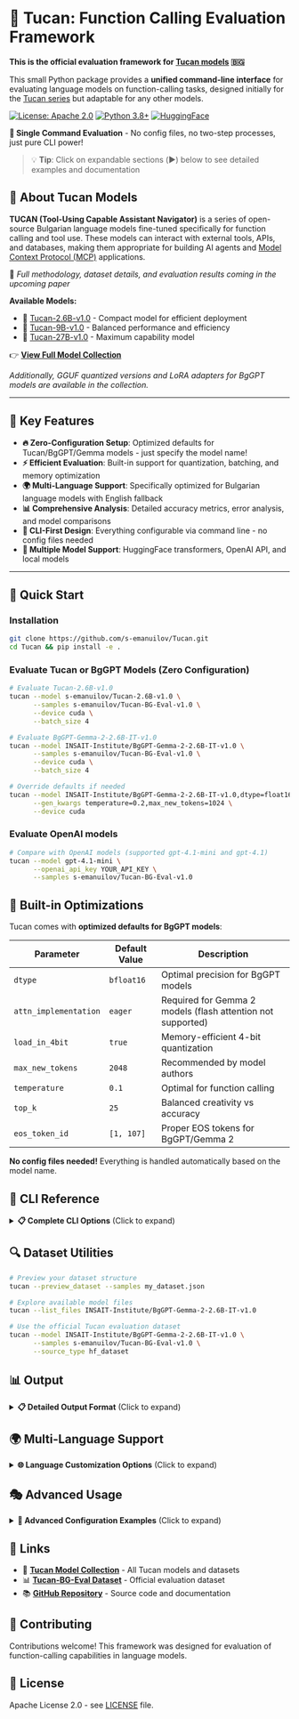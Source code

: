 # 🦜 Tucan: Function Calling Evaluation Framework

**This is the official evaluation framework for [Tucan models](https://huggingface.co/collections/s-emanuilov/tucan-tool-using-and-function-calling-in-bulgarian-684546a02b297f30768993dd) 🇧🇬**

This small Python package provides a **unified command-line interface** for evaluating language models on function-calling tasks, designed initially for the [Tucan series](https://huggingface.co/collections/s-emanuilov/tucan-tool-using-and-function-calling-in-bulgarian-684546a02b297f30768993dd) but adaptable for any other models.

[![License: Apache 2.0](https://img.shields.io/badge/License-Apache_2.0-blue.svg)](https://opensource.org/licenses/Apache-2.0)
[![Python 3.8+](https://img.shields.io/badge/Python-3.8+-blue.svg)](https://www.python.org/downloads/)
[![HuggingFace](https://img.shields.io/badge/🤗-Models-yellow.svg)](https://huggingface.co/collections/s-emanuilov/tucan-models-674b4d68e75bd49156b5ff2a)

**🎯 Single Command Evaluation** - No config files, no two-step processes, just pure CLI power!

> 💡 **Tip**: Click on expandable sections (▶️) below to see detailed examples and documentation

## 🦜 About Tucan Models

**TUCAN (Tool-Using Capable Assistant Navigator)** is a series of open-source Bulgarian language models fine-tuned specifically for function calling and tool use. These models can interact with external tools, APIs, and databases, making them appropriate for building AI agents and [Model Context Protocol (MCP)](https://modelcontextprotocol.io/introduction) applications.

📄 *Full methodology, dataset details, and evaluation results coming in the upcoming paper*

**Available Models:**
- 🔹 [Tucan-2.6B-v1.0](https://huggingface.co/s-emanuilov/Tucan-2.6B-v1.0) - Compact model for efficient deployment
- 🔹 [Tucan-9B-v1.0](https://huggingface.co/s-emanuilov/Tucan-9B-v1.0) - Balanced performance and efficiency  
- 🔹 [Tucan-27B-v1.0](https://huggingface.co/s-emanuilov/Tucan-27B-v1.0) - Maximum capability model

👉 **[View Full Model Collection](https://huggingface.co/collections/s-emanuilov/tucan-tool-using-and-function-calling-in-bulgarian-684546a02b297f30768993dd)**

*Additionally, GGUF quantized versions and LoRA adapters for BgGPT models are available in the collection.*

---

## 🎯 Key Features

- **🔥 Zero-Configuration Setup**: Optimized defaults for Tucan/BgGPT/Gemma models - just specify the model name!
- **⚡ Efficient Evaluation**: Built-in support for quantization, batching, and memory optimization
- **🌍 Multi-Language Support**: Specifically optimized for Bulgarian language models with English fallback
- **📊 Comprehensive Analysis**: Detailed accuracy metrics, error analysis, and model comparisons
- **🔧 CLI-First Design**: Everything configurable via command line - no config files needed
- **🤖 Multiple Model Support**: HuggingFace transformers, OpenAI API, and local models

---

## 🚀 Quick Start

### Installation

```bash
git clone https://github.com/s-emanuilov/Tucan.git
cd Tucan && pip install -e .
```

### Evaluate Tucan or BgGPT Models (Zero Configuration)

```bash
# Evaluate Tucan-2.6B-v1.0
tucan --model s-emanuilov/Tucan-2.6B-v1.0 \
      --samples s-emanuilov/Tucan-BG-Eval-v1.0 \
      --device cuda \
      --batch_size 4

# Evaluate BgGPT-Gemma-2-2.6B-IT-v1.0
tucan --model INSAIT-Institute/BgGPT-Gemma-2-2.6B-IT-v1.0 \
      --samples s-emanuilov/Tucan-BG-Eval-v1.0 \
      --device cuda \
      --batch_size 4

# Override defaults if needed
tucan --model INSAIT-Institute/BgGPT-Gemma-2-2.6B-IT-v1.0,dtype=float16,load_in_4bit=false \
      --gen_kwargs temperature=0.2,max_new_tokens=1024 \
      --device cuda
```

### Evaluate OpenAI models

```bash
# Compare with OpenAI models (supported gpt-4.1-mini and gpt-4.1)
tucan --model gpt-4.1-mini \
      --openai_api_key YOUR_API_KEY \
      --samples s-emanuilov/Tucan-BG-Eval-v1.0 
```

## 🔧 Built-in Optimizations

Tucan comes with **optimized defaults for BgGPT models**:

| Parameter | Default Value | Description |
|-----------|--------------|-------------|
| `dtype` | `bfloat16` | Optimal precision for BgGPT models |
| `attn_implementation` | `eager` | Required for Gemma 2 models (flash attention not supported) |
| `load_in_4bit` | `true` | Memory-efficient 4-bit quantization |
| `max_new_tokens` | `2048` | Recommended by model authors |
| `temperature` | `0.1` | Optimal for function calling |
| `top_k` | `25` | Balanced creativity vs accuracy |
| `eos_token_id` | `[1, 107]` | Proper EOS tokens for BgGPT/Gemma 2 |

**No config files needed!** Everything is handled automatically based on the model name.

## 🔧 CLI Reference

<details>
<summary><strong>📋 Complete CLI Options</strong> (Click to expand)</summary>

### Core Arguments
```bash
--model, -m MODEL           # Model name/path (required for evaluation)
                           # Format: model_name[,param=value,...]
                           # Example: INSAIT-Institute/BgGPT-Gemma-2-2.6B-IT-v1.0,dtype=float16
--device DEVICE             # Device: auto, cpu, cuda, cuda:0, etc. (default: auto)
--batch_size SIZE           # Batch size for inference (default: 1)
```

### Generation Parameters
```bash
--gen_kwargs PARAMS         # Override default generation parameters
                           # Format: comma-separated key=value pairs
                           # Default values are optimized for BgGPT models
                           # Example: temperature=0.1,top_k=25,max_new_tokens=2048,eos_token_id=[1,107]
```

### Model Parameters (via --model)
```bash
# Available model parameters:
dtype=bfloat16              # Data type (bfloat16, float16, float32)
load_in_4bit=true          # Enable 4-bit quantization
attn_implementation=eager   # Attention implementation (eager for Gemma models)
```

### Data Arguments
```bash
--samples, -s PATH          # Path to evaluation samples
--source_type TYPE          # auto, local, hf_dataset, hf_file (default: auto)
--split SPLIT              # Dataset split (train, test, validation)
--subset SUBSET            # Dataset subset/configuration
```

### Authentication
```bash
--hf_token TOKEN           # HuggingFace token for private models
--openai_api_key KEY       # OpenAI API key
```

### Output & Debugging
```bash
--output_path, -o PATH     # Output directory or file (default: current directory)
--log_samples              # Log detailed sample info for debugging
--verbose, -v              # Enable verbose logging to debug.log
```

### Utility Commands
```bash
--preview_dataset          # Preview dataset structure without evaluation
--list_files REPO          # List available files in HF repository
```

### Advanced Options
```bash
--limit N                  # Limit number of samples to evaluate
--system_prompt TEXT       # Custom system prompt template
--tool_call_format TAGS    # Tool call format as start_tag,end_tag (default: ```tool_call,```)

# Text Customization (optimized for Bulgarian by default)
--functions_header TEXT    # Header for functions section (default: "## Налични функции:")
--user_query_header TEXT   # Header for user query section (default: "## Потребителска заявка:")
--user_prefix TEXT         # Prefix for user messages (default: "Потребител:")
--default_system_prompt TEXT  # Default system prompt (default: Bulgarian text)
--function_system_prompt_template TEXT  # Jinja2 template for function system prompt
```

</details>

## 🔍 Dataset Utilities

```bash
# Preview your dataset structure
tucan --preview_dataset --samples my_dataset.json

# Explore available model files
tucan --list_files INSAIT-Institute/BgGPT-Gemma-2-2.6B-IT-v1.0

# Use the official Tucan evaluation dataset
tucan --model INSAIT-Institute/BgGPT-Gemma-2-2.6B-IT-v1.0 \
      --samples s-emanuilov/Tucan-BG-Eval-v1.0 \
      --source_type hf_dataset
```

## 📊 Output

<details>
<summary><strong>📋 Detailed Output Format</strong> (Click to expand)</summary>

Tucan generates comprehensive JSON reports optimized for function-calling evaluation:

```json
{
  "model_info": {
    "model_name": "s-emanuilov/Tucan-9B-v1.0",
    "model_type": "huggingface",
    "generation_params": {...}
  },
  "evaluation_summary": {
    "total": 100,
    "correct": 85,
    "accuracy": 0.85,
    "by_scenario_type": {...},
    "error_distribution": {...}
  },
  "detailed_results": [...],
  "metadata": {...}
}
```

The evaluation automatically prints a summary to console:

```
📊 EVALUATION SUMMARY
===============================================================================
🎯 Overall Accuracy: 85.00% (85/100)

📈 Accuracy by Scenario Type:
function_call_required               90.00%     (45/50)
irrelevant_question_with_functions   80.00%     (40/50)

📉 Error Distribution:
WRONG_PARAMETERS                     8     (53.33% of errors)
NO_CALL_WHEN_EXPECTED               4     (26.67% of errors)
UNEXPECTED_CALL                      3     (20.00% of errors)
===============================================================================
```

</details>

## 🌍 Multi-Language Support

<details>
<summary><strong>🌐 Language Customization Options</strong> (Click to expand)</summary>

Tucan evaluation framework supports full customization of prompts and headers for different languages and use cases:

**🎯 Key Features:**
- **Configurable Headers**: Customize section headers for functions and user queries
- **Multi-language Prompts**: Switch between Bulgarian, English, or any language
- **Template System**: Use Jinja2 templates for complex prompt structures
- **User Prefix Control**: Customize how user messages are prefixed
- **Default Behavior**: Optimized for Bulgarian Tucan models out-of-the-box

**📝 Default (Bulgarian)**
```bash
# Uses Bulgarian headers and prompts (default)
tucan --model s-emanuilov/Tucan-9B-v1.0 --samples test.json
```

**🇺🇸 English Evaluation**
```bash
tucan --model your-model \
      --functions_header "## Available Functions:" \
      --user_query_header "## User Query:" \
      --user_prefix "User:" \
      --default_system_prompt "You are a helpful AI assistant that provides useful and accurate responses." \
      --samples test.json
```

</details>

## 🎭 Advanced Usage

<details>
<summary><strong>🔧 Advanced Configuration Examples</strong> (Click to expand)</summary>

### Multi-Language Customization

```bash
# English evaluation with custom headers
tucan --model s-emanuilov/Tucan-9B-v1.0 \
      --samples test_dataset.json \
      --functions_header "## Available Functions:" \
      --user_query_header "## User Query:" \
      --user_prefix "User:" \
      --default_system_prompt "You are a helpful AI assistant that provides useful and accurate responses." \
      --device cuda

# Bulgarian function calling (default behavior)
tucan --model s-emanuilov/Tucan-9B-v1.0 \
      --samples bulgarian_function_calling_dataset.json \
      --system_prompt "Ти си полезен AI assistent, който може да извиква функции..." \
      --tool_call_format '```tool_call,```' \
      --device cuda \
      --verbose

# Custom system prompt template for functions
tucan --model s-emanuilov/Tucan-9B-v1.0 \
      --function_system_prompt_template "You are an AI assistant with access to functions. Use {{ tool_call_start_tag }} and {{ tool_call_end_tag }} for function calls." \
      --functions_header "🔧 Functions:" \
      --user_query_header "❓ Query:" \
      --samples test.json
```

### Language-Specific Evaluations

```bash
# Compare Bulgarian vs English prompting on the same model
tucan --model s-emanuilov/Tucan-9B-v1.0 \
      --samples test.json \
      --output_path results/tucan_bulgarian.json

tucan --model s-emanuilov/Tucan-9B-v1.0 \
      --samples test.json \
      --functions_header "## Available Functions:" \
      --user_query_header "## User Query:" \
      --user_prefix "User:" \
      --default_system_prompt "You are a helpful AI assistant." \
      --output_path results/tucan_english.json
```

### Hyperparameter Optimization for Tucan Models

```bash
# Test different generation parameters optimized for Tucan
tucan --model s-emanuilov/Tucan-9B-v1.0 \
      --gen_kwargs temperature=0.1,top_k=25,repetition_penalty=1.1 \
      --samples test.json --output_path results/tucan_config1.json

tucan --model s-emanuilov/Tucan-9B-v1.0 \
      --gen_kwargs temperature=0.3,top_k=50,repetition_penalty=1.2 \
      --samples test.json --output_path results/tucan_config2.json
```

</details>

## 🔗 Links

- 🦜 **[Tucan Model Collection](https://huggingface.co/collections/s-emanuilov/tucan-tool-using-and-function-calling-in-bulgarian-684546a02b297f30768993dd)** - All Tucan models and datasets
- 📊 **[Tucan-BG-Eval Dataset](https://huggingface.co/datasets/s-emanuilov/Tucan-BG-Eval-v1.0)** - Official evaluation dataset
- 📚 **[GitHub Repository](https://github.com/s-emanuilov/tucan)** - Source code and documentation

## 🤝 Contributing

Contributions welcome! This framework was designed for evaluation of function-calling capabilities in language models.

## 📄 License

Apache License 2.0 - see [LICENSE](LICENSE) file.